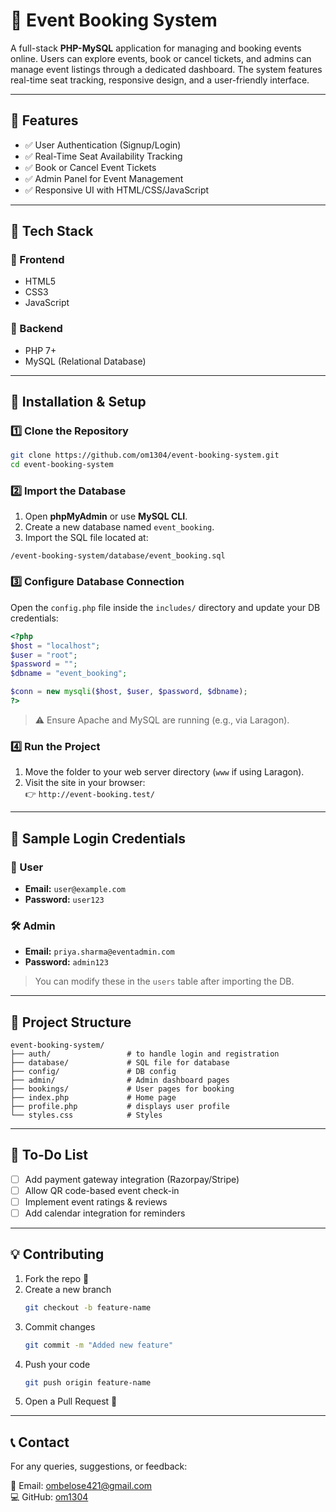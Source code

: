 # 🎉 Event Booking System

A full-stack **PHP-MySQL** application for managing and booking events online. Users can explore events, book or cancel tickets, and admins can manage event listings through a dedicated dashboard. The system features real-time seat tracking, responsive design, and a user-friendly interface.

---

## 🌟 Features

- ✅ User Authentication (Signup/Login)
- ✅ Real-Time Seat Availability Tracking
- ✅ Book or Cancel Event Tickets
- ✅ Admin Panel for Event Management
- ✅ Responsive UI with HTML/CSS/JavaScript

---

## 💠 Tech Stack

### 🔹 Frontend

- HTML5  
- CSS3  
- JavaScript

### 🔸 Backend

- PHP 7+  
- MySQL (Relational Database)

---

## 🚀 Installation & Setup

### 1️⃣ Clone the Repository

```bash
git clone https://github.com/om1304/event-booking-system.git
cd event-booking-system
```

### 2️⃣ Import the Database

1. Open **phpMyAdmin** or use **MySQL CLI**.
2. Create a new database named `event_booking`.
3. Import the SQL file located at:

```
/event-booking-system/database/event_booking.sql
```

### 3️⃣ Configure Database Connection

Open the `config.php` file inside the `includes/` directory and update your DB credentials:

```php
<?php
$host = "localhost";
$user = "root";
$password = "";
$dbname = "event_booking";

$conn = new mysqli($host, $user, $password, $dbname);
?>
```

> ⚠️ Ensure Apache and MySQL are running (e.g., via Laragon).

### 4️⃣ Run the Project

1. Move the folder to your web server directory (`www` if using Laragon).
2. Visit the site in your browser:  
   👉 `http://event-booking.test/`

---

## 🔐 Sample Login Credentials

### 👤 User

- **Email:** `user@example.com`  
- **Password:** `user123`

### 🛠️ Admin

- **Email:** `priya.sharma@eventadmin.com`  
- **Password:** `admin123`

> You can modify these in the `users` table after importing the DB.

---

## 📁 Project Structure

```
event-booking-system/
├── auth/                 # to handle login and registration
├── database/             # SQL file for database
├── config/               # DB config
├── admin/                # Admin dashboard pages
├── bookings/             # User pages for booking
├── index.php             # Home page
├── profile.php           # displays user profile
└── styles.css            # Styles
```

---

## 📌 To-Do List

- [ ] Add payment gateway integration (Razorpay/Stripe)  
- [ ] Allow QR code-based event check-in  
- [ ] Implement event ratings & reviews  
- [ ] Add calendar integration for reminders

---

## 💡 Contributing

1. Fork the repo 🍴  
2. Create a new branch  
   ```bash
   git checkout -b feature-name
   ```  
3. Commit changes  
   ```bash
   git commit -m "Added new feature"
   ```  
4. Push your code  
   ```bash
   git push origin feature-name
   ```  
5. Open a Pull Request 💬

---

## 📞 Contact

For any queries, suggestions, or feedback:

📧 Email: ombelose421@gmail.com  
💻 GitHub: [om1304](https://github.com/om1304)

